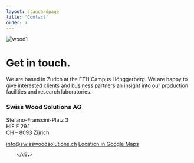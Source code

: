 ```yaml
---
layout: standardpage
title: 'Contact'
order: 7
---
```

<div class="full-width">
    <img src="/swisswoodsolutions/assets/images/ebony_08.jpg" alt="wood1" class="coverimg">
</div>
<div class="full-width">
        <div class="wrap">
            <h1>Get in touch.</h1>
            <p>We are based in Zurich at the ETH Campus Hönggerberg. We are happy to give interested clients and business partners an insight into our production facilities and research laboratories.</p>
            <h3>Swiss Wood Solutions AG</h3>
            <p>Stefano-Franscini-Platz 3<br/>
            HIF E 29.1<br/>
            CH – 8093 Zürich<br/>
            </p>
            <p class="extra-margin-top">
            <a class="btn-red" href="mailto:info@swisswoodsolutions.ch">info@swisswoodsolutions.ch</a>
            <a class="btn" href="https://goo.gl/maps/uvcFixMt1zq" target="_blank">Location in Google Maps</a>
            </p>


        </div>
</div>
